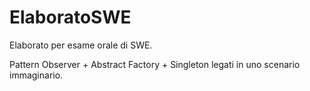 # ElaboratoSWE
Elaborato per esame orale di SWE.


Pattern Observer + Abstract Factory + Singleton legati in uno scenario immaginario.
